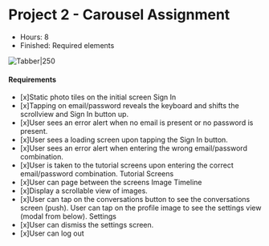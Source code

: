 # Project 2 - Carousel  Assignment

- Hours: 8
- Finished: Required elements

![Tabber|250](http://i.imgur.com/0lN90Lt.gif)

#### Requirements
* [x]Static photo tiles on the initial screen
Sign In
* [x]Tapping on email/password reveals the keyboard and shifts the scrollview and Sign In button up.
* [x]User sees an error alert when no email is present or no password is present.
* [x]User sees a loading screen upon tapping the Sign In button.
* [x]User sees an error alert when entering the wrong email/password combination.
* [x]User is taken to the tutorial screens upon entering the correct email/password combination.
Tutorial Screens
* [x]User can page between the screens
Image Timeline
* [x]Display a scrollable view of images.
* [x]User can tap on the conversations button to see the conversations screen (push).
User can tap on the profile image to see the settings view (modal from below).
Settings
* [x]User can dismiss the settings screen.
* [x]User can log out
